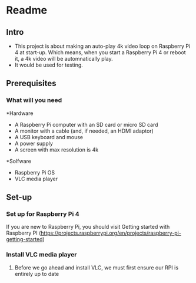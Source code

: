 # Readme

## Intro
- This project is about making an auto-play 4k video loop on Raspberry Pi 4 at start-up. Which means, when you start a Raspberry Pi 4 or reboot it, a 4k video will be automnatically play. 
- It would be used for testing.

## Prerequisites
### What will you need
*Hardware
- A Raspberry Pi computer with an SD card or micro SD card
- A monitor with a cable (and, if needed, an HDMI adaptor)
- A USB keyboard and mouse
- A power supply
- A screen with max resolution is 4k

*Solfware
- Raspberry Pi OS
- VLC media player

## Set-up 
### Set up for Raspberry Pi 4
If you are new to Raspberry Pi, you should visit Getting started with Raspberry PI (https://projects.raspberrypi.org/en/projects/raspberry-pi-getting-started)

### Install VLC media player
1. Before we go ahead and install VLC, we must first ensure our RPI is entirely up to date
